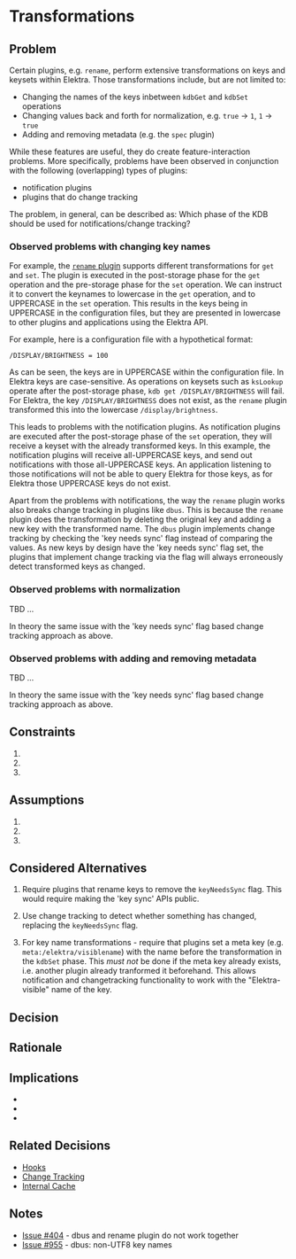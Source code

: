 # Transformations

## Problem

Certain plugins, e.g. `rename`, perform extensive transformations on keys and keysets within Elektra.
Those transformations include, but are not limited to:

- Changing the names of the keys inbetween `kdbGet` and `kdbSet` operations
- Changing values back and forth for normalization, e.g. `true` -> `1`, `1` -> `true`
- Adding and removing metadata (e.g. the `spec` plugin)

While these features are useful, they do create feature-interaction problems.
More specifically, problems have been observed in conjunction with the following (overlapping) types of plugins:

- notification plugins
- plugins that do change tracking

The problem, in general, can be described as: Which phase of the KDB should be used for notifications/change tracking?

### Observed problems with changing key names

For example, the [`rename` plugin](../../src/plugins/rename/README.md) supports different transformations for `get` and `set`.
The plugin is executed in the post-storage phase for the `get` operation and the pre-storage phase for the `set` operation.
We can instruct it to convert the keynames to lowercase in the `get` operation, and to UPPERCASE in the `set` operation.
This results in the keys being in UPPERCASE in the configuration files, but they are presented in lowercase to other plugins and applications using the Elektra API.

For example, here is a configuration file with a hypothetical format:

```
/DISPLAY/BRIGHTNESS = 100
``` 

As can be seen, the keys are in UPPERCASE within the configuration file.
In Elektra keys are case-sensitive. 
As operations on keysets such as `ksLookup` operate after the post-storage phase, `kdb get /DISPLAY/BRIGHTNESS` will fail.
For Elektra, the key `/DISPLAY/BRIGHTNESS` does not exist, as the `rename` plugin transformed this into the lowercase `/display/brightness`.

This leads to problems with the notification plugins.
As notification plugins are executed after the post-storage phase of the `set` operation, they will receive a keyset with the already transformed keys.
In this example, the notification plugins will receive all-UPPERCASE keys, and send out notifications with those all-UPPERCASE keys. 
An application listening to those notifications will not be able to query Elektra for those keys, as for Elektra those UPPERCASE keys do not exist.

Apart from the problems with notifications, the way the `rename` plugin works also breaks change tracking in plugins like `dbus`.
This is because the `rename` plugin does the transformation by deleting the original key and adding a new key with the transformed name.
The `dbus` plugin implements change tracking by checking the 'key needs sync' flag instead of comparing the values.
As new keys by design have the 'key needs sync' flag set, the plugins that implement change tracking via the flag will always erroneously detect transformed keys as changed.

### Observed problems with normalization

TBD ... 

In theory the same issue with the 'key needs sync' flag based change tracking approach as above.

### Observed problems with adding and removing metadata

TBD ... 

In theory the same issue with the 'key needs sync' flag based change tracking approach as above.

## Constraints

1.
2.
3.

## Assumptions

1.
2.
3.

## Considered Alternatives

1. Require plugins that rename keys to remove the `keyNeedsSync` flag.
   This would require making the 'key sync' APIs public.

2. Use change tracking to detect whether something has changed, replacing the `keyNeedsSync` flag.

3. For key name transformations - require that plugins set a meta key (e.g. `meta:/elektra/visiblename`) with the name before the transformation in the `kdbSet` phase.
   This _must not_ be done if the meta key already exists, i.e. another plugin already tranformed it beforehand.
   This allows notification and changetracking functionality to work with the "Elektra-visible" name of the key.

## Decision

## Rationale

## Implications

-
-
-

## Related Decisions

- [Hooks](hooks.md)
- [Change Tracking](https://github.com/ElektraInitiative/libelektra/pull/4554)
- [Internal Cache](internal_cache.md)

## Notes

- [Issue #404](https://issues.libelektra.org/404) - dbus and rename plugin do not work together
- [Issue #955](https://issues.libelektra.org/955) - dbus: non-UTF8 key names 
